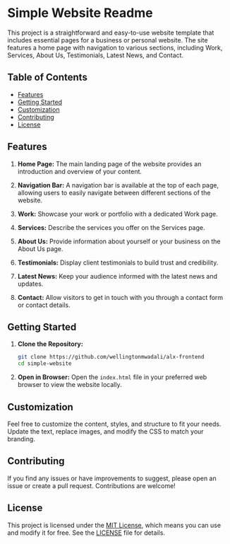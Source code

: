 # Simple Website Readme

This project is a straightforward and easy-to-use website template that includes essential pages for a business or personal website. The site features a home page with navigation to various sections, including Work, Services, About Us, Testimonials, Latest News, and Contact.

## Table of Contents

- [Features](#features)
- [Getting Started](#getting-started)
- [Customization](#customization)
- [Contributing](#contributing)
- [License](#license)

## Features

1. **Home Page:** The main landing page of the website provides an introduction and overview of your content.

2. **Navigation Bar:** A navigation bar is available at the top of each page, allowing users to easily navigate between different sections of the website.

3. **Work:** Showcase your work or portfolio with a dedicated Work page.

4. **Services:** Describe the services you offer on the Services page.

5. **About Us:** Provide information about yourself or your business on the About Us page.

6. **Testimonials:** Display client testimonials to build trust and credibility.

7. **Latest News:** Keep your audience informed with the latest news and updates.

8. **Contact:** Allow visitors to get in touch with you through a contact form or contact details.

## Getting Started

1. **Clone the Repository:**
   ```bash
   git clone https://github.com/wellingtonmwadali/alx-frontend
   cd simple-website
   ```

2. **Open in Browser:**
   Open the `index.html` file in your preferred web browser to view the website locally.

## Customization

Feel free to customize the content, styles, and structure to fit your needs. Update the text, replace images, and modify the CSS to match your branding.

## Contributing

If you find any issues or have improvements to suggest, please open an issue or create a pull request. Contributions are welcome!

## License

This project is licensed under the [MIT License](LICENSE), which means you can use and modify it for free. See the [LICENSE](LICENSE) file for details.